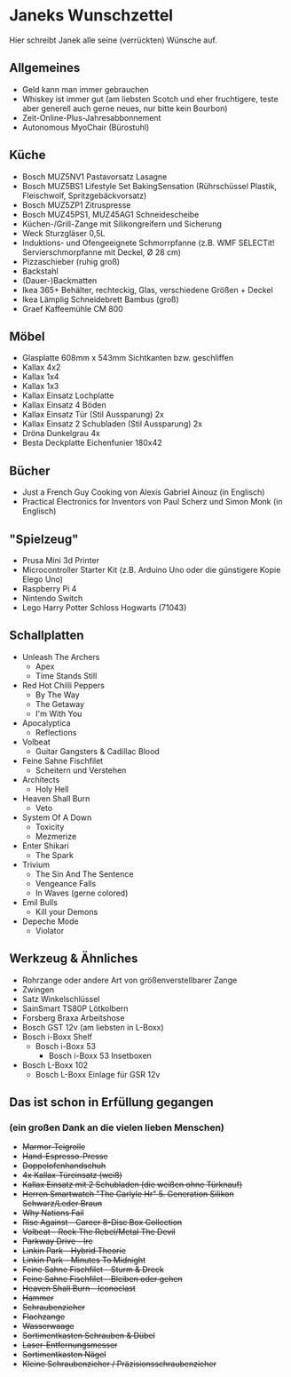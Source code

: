 # Janeks Wunschzettel

Hier schreibt Janek alle seine (verrückten) Wünsche auf.


## Allgemeines

- Geld kann man immer gebrauchen
- Whiskey ist immer gut (am liebsten Scotch und eher fruchtigere, teste aber generell auch gerne neues, nur bitte kein Bourbon)
- Zeit-Online-Plus-Jahresabbonnement
- Autonomous MyoChair (Bürostuhl)

## Küche
- Bosch MUZ5NV1 Pastavorsatz Lasagne
- Bosch MUZ5BS1 Lifestyle Set BakingSensation (Rührschüssel Plastik, Fleischwolf, Spritzgebäckvorsatz)
- Bosch MUZ5ZP1 Zitruspresse
- Bosch MUZ45PS1, MUZ45AG1 Schneidescheibe
- Küchen-/Grill-Zange mit Silikongreifern und Sicherung
- Weck Sturzgläser 0,5L
- Induktions- und Ofengeeignete Schmorrpfanne (z.B. WMF SELECTit! Servierschmorpfanne mit Deckel, Ø 28 cm)
- Pizzaschieber (ruhig groß)
- Backstahl
- (Dauer-)Backmatten
- Ikea 365+ Behälter, rechteckig, Glas, verschiedene Größen + Deckel
- Ikea Lämplig Schneidebrett Bambus (groß)
- Graef Kaffeemühle CM 800

## Möbel
- Glasplatte 608mm x 543mm Sichtkanten bzw. geschliffen
- Kallax 4x2
- Kallax 1x4
- Kallax 1x3
- Kallax Einsatz Lochplatte
- Kallax Einsatz 4 Böden
- Kallax Einsatz Tür (Stil Aussparung) 2x
- Kallax Einsatz 2 Schubladen (Stil Aussparung) 2x
- Dröna Dunkelgrau 4x
- Besta Deckplatte Eichenfunier 180x42

## Bücher
- Just a French Guy Cooking von Alexis Gabriel Ainouz (in Englisch)
- Practical Electronics for Inventors von Paul Scherz und Simon Monk (in Englisch)

## "Spielzeug"

- Prusa Mini 3d Printer
- Microcontroller Starter Kit (z.B. Arduino Uno oder die günstigere Kopie Elego Uno)
- Raspberry Pi 4
- Nintendo Switch
- Lego Harry Potter Schloss Hogwarts (71043)


## Schallplatten

- Unleash The Archers
  - Apex
  - Time Stands Still
- Red Hot Chilli Peppers
  - By The Way
  - The Getaway
  - I'm With You
- Apocalyptica
  - Reflections
- Volbeat
  - Guitar Gangsters & Cadillac Blood
- Feine Sahne Fischfilet
  - Scheitern und Verstehen
- Architects
  - Holy Hell
- Heaven Shall Burn
  - Veto
- System Of A Down
  - Toxicity
  - Mezmerize
- Enter Shikari
  - The Spark
- Trivium
  - The Sin And The Sentence
  - Vengeance Falls
  - In Waves (gerne colored)
- Emil Bulls
  - Kill your Demons
- Depeche Mode
  - Violator

## Werkzeug & Ähnliches

- Rohrzange oder andere Art von größenverstellbarer Zange
- Zwingen
- Satz Winkelschlüssel
- SainSmart TS80P Lötkolbern
- Forsberg Braxa Arbeitshose
- Bosch GST 12v (am liebsten in L-Boxx)
- Bosch i-Boxx Shelf
  - Bosch i-Boxx 53
    - Bosch i-Boxx 53 Insetboxen
- Bosch L-Boxx 102
  - Bosch L-Boxx Einlage für GSR 12v

## Das ist schon in Erfüllung gegangen
### (ein großen Dank an die vielen lieben Menschen)

- <del>Marmor-Teigrolle</del>
- <del>Hand-Espresso-Presse</del>
- <del>Doppelofenhandschuh</del>
- <del>4x Kallax-Türeinsatz (weiß)</del>
- <del>Kallax Einsatz mit 2 Schubladen (die weißen ohne Türknauf)</del>
- <del>Herren Smartwatch "The Carlyle Hr" 5. Generation Silikon Schwarz/Leder Braun</del>
- <del>Why Nations Fail</del>
- <del>Rise Against - Career 8-Disc Box Collection</del>
- <del>Volbeat - Rock The Rebel/Metal The Devil</del>
- <del>Parkway Drive - Ire </del>
- <del>Linkin Park - Hybrid Theorie</del>
- <del>Linkin Park - Minutes To Midnight</del>
- <del>Feine Sahne Fischfilet - Sturm & Dreck</del>
- <del>Feine Sahne Fischfilet - Bleiben oder gehen</del>
- <del>Heaven Shall Burn - Iconoclast</del>
- <del>Hammer</del>
- <del>Schraubenzieher</del>
- <del>Flachzange</del>
- <del>Wasserwaage</del>
- <del>Sortimentkasten Schrauben & Dübel</del>
- <del>Laser-Entfernungsmesser</del>
- <del>Sortimentkasten Nägel</del>
- <del>Kleine Schraubenzieher / Präzisionsschraubenzieher</del>
